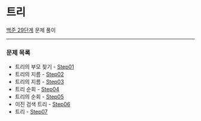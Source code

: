 # 트리
[백준 29단계](https://www.acmicpc.net/step/23) 문제 풀이

---

### 문제 목록

- 트리의 부모 찾기 - [Step01](https://github.com/StudyForCoding/BEAKJOON/tree/master/29_Tree/Step01/README.md)
- 트리의 지름 - [Step02](https://github.com/StudyForCoding/BEAKJOON/tree/master/29_Tree/Step02/README.md)
- 트리의 지름 - [Step03](https://github.com/StudyForCoding/BEAKJOON/tree/master/29_Tree/Step03/README.md)
- 트리 순회 - [Step04](https://github.com/StudyForCoding/BEAKJOON/tree/master/29_Tree/Step04/README.md)
- 트리의 순회 - [Step05](https://github.com/StudyForCoding/BEAKJOON/tree/master/29_Tree/Step05/README.md)
- 이진 검색 트리 - [Step06](https://github.com/StudyForCoding/BEAKJOON/tree/master/29_Tree/Step06/README.md)
- 트리 - [Step07](https://github.com/StudyForCoding/BEAKJOON/tree/master/29_Tree/Step07/README.md)

